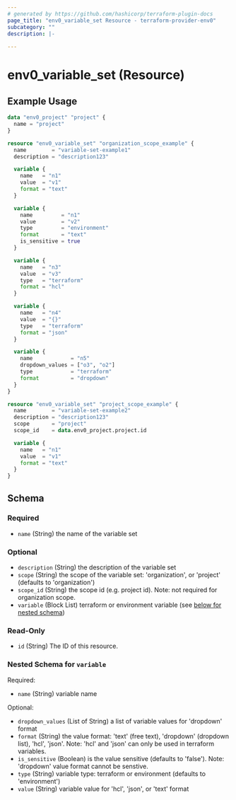 ```yaml
---
# generated by https://github.com/hashicorp/terraform-plugin-docs
page_title: "env0_variable_set Resource - terraform-provider-env0"
subcategory: ""
description: |-
  
---
```


# env0_variable_set (Resource)



## Example Usage

```terraform
data "env0_project" "project" {
  name = "project"
}

resource "env0_variable_set" "organization_scope_example" {
  name        = "variable-set-example1"
  description = "description123"

  variable {
    name   = "n1"
    value  = "v1"
    format = "text"
  }

  variable {
    name         = "n1"
    value        = "v2"
    type         = "environment"
    format       = "text"
    is_sensitive = true
  }

  variable {
    name   = "n3"
    value  = "v3"
    type   = "terraform"
    format = "hcl"
  }

  variable {
    name   = "n4"
    value  = "{}"
    type   = "terraform"
    format = "json"
  }

  variable {
    name            = "n5"
    dropdown_values = ["o3", "o2"]
    type            = "terraform"
    format          = "dropdown"
  }
}

resource "env0_variable_set" "project_scope_example" {
  name        = "variable-set-example2"
  description = "description123"
  scope       = "project"
  scope_id    = data.env0_project.project.id

  variable {
    name   = "n1"
    value  = "v1"
    format = "text"
  }
}
```

<!-- schema generated by tfplugindocs -->
## Schema

### Required

- `name` (String) the name of the variable set

### Optional

- `description` (String) the description of the variable set
- `scope` (String) the scope of the variable set: 'organization', or 'project' (defaults to 'organization')
- `scope_id` (String) the scope id (e.g. project id). Note: not required for organization scope.
- `variable` (Block List) terraform or environment variable (see [below for nested schema](#nestedblock--variable))

### Read-Only

- `id` (String) The ID of this resource.

<a id="nestedblock--variable"></a>
### Nested Schema for `variable`

Required:

- `name` (String) variable name

Optional:

- `dropdown_values` (List of String) a list of variable values for 'dropdown' format
- `format` (String) the value format: 'text' (free text), 'dropdown' (dropdown list), 'hcl', 'json'. Note: 'hcl' and 'json' can only be used in terraform variables.
- `is_sensitive` (Boolean) is the value sensitive (defaults to 'false'). Note: 'dropdown' value format cannot be senstive.
- `type` (String) variable type: terraform or environment (defaults to 'environment')
- `value` (String) variable value for 'hcl', 'json', or 'text' format
